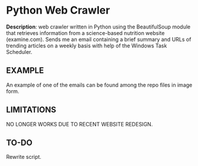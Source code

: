# Python Web Crawler
**Description**: web crawler written in Python using the BeautifulSoup module that retrieves information from a science-based nutrition website (examine.com). Sends me an email containing a brief summary and URLs of trending articles on a weekly basis with help of the Windows Task Scheduler.

## EXAMPLE
An example of one of the emails can be found among the repo files in image form.

## LIMITATIONS
NO LONGER WORKS DUE TO RECENT WEBSITE REDESIGN. 

## TO-DO
Rewrite script.
